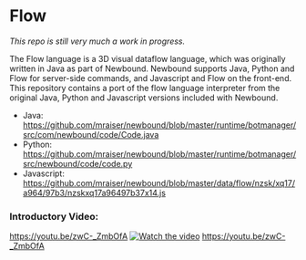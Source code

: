 # Flow
*This repo is still very much a work in progress.*

The Flow language is a 3D visual dataflow language, which was originally written in Java as part of Newbound. Newbound supports Java, Python and Flow for server-side commands, and Javascript and Flow on the front-end. This repository contains a port of the flow language interpreter from the original Java, Python and Javascript versions included with Newbound.

- Java: https://github.com/mraiser/newbound/blob/master/runtime/botmanager/src/com/newbound/code/Code.java
- Python: https://github.com/mraiser/newbound/blob/master/runtime/botmanager/src/newbound/code/code.py
- Javascript: https://github.com/mraiser/newbound/blob/master/data/flow/nzsk/xq17/a964/97b3/nzskxq17a96497b37x14.js

### Introductory Video:
https://youtu.be/zwC-_ZmbOfA
[![Watch the video](https://img.youtube.com/vi/j7S5__ObWis/maxresdefault.jpg)](https://youtu.be/zwC-_ZmbOfA)
https://youtu.be/zwC-_ZmbOfA
